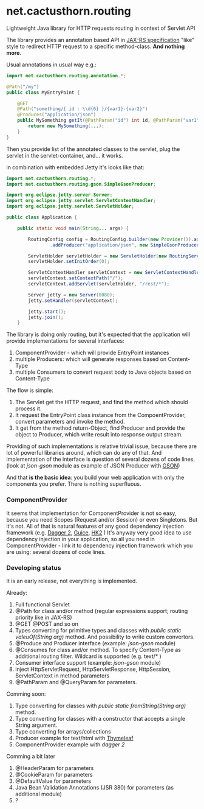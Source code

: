 
# net.cactusthorn.routing

Lightweight Java library for HTTP requests routing in context of Servlet API

The library provides an annotation based API in [JAX-RS specification](https://www.oracle.com/technical-resources/articles/java/jax-rs.html) "like" style to redirect HTTP request to a specific method-class. **And nothing more**.

Usual annotations in usual way e.g.:
```java
import net.cactusthorn.routing.annotation.*;

@Path("/my")
public class MyEntryPoint {

    @GET
    @Path("something/{ id : \\d{6} }/{var1}-{var2}")
    @Produces("application/json")
    public MySomething getIt(@PathParam("id") int id, @PathParam("var1") String var1, @PathParam("var1") String var2) {
        return new MySomething(...);
    }
}
```
Then you provide list of the annotated classes to the servlet, plug the servlet in the servlet-container, and... it works.

in combination with embedded Jetty it's looks like that:
```java
import net.cactusthorn.routing.*;
import net.cactusthorn.routing.gson.SimpleGsonProducer;

import org.eclipse.jetty.server.Server;
import org.eclipse.jetty.servlet.ServletContextHandler;
import org.eclipse.jetty.servlet.ServletHolder;

public class Application {

    public static void main(String... args) {

        RoutingConfig config = RoutingConfig.builder(new Provider()).addEntryPoint(MyEntryPoint.class)
                .addProducer("application/json", new SimpleGsonProducer(true)).build();

        ServletHolder servletHolder = new ServletHolder(new RoutingServlet(config));
        servletHolder.setInitOrder(0);

        ServletContextHandler servletContext = new ServletContextHandler(ServletContextHandler.SESSIONS);
        servletContext.setContextPath("/");
        servletContext.addServlet(servletHolder, "/rest/*");

        Server jetty = new Server(8080);
        jetty.setHandler(servletContext);

        jetty.start();
        jetty.join();
    }
```
The library is doing only routing, but it's expected that the application will provide implementations for several interfaces:
1. ComponentProvider - which will provide EntryPoint instances
1. multiple Producers: which will generate responses based on Content-Type
1. multiple Consumers to convert request body to Java objects based on Content-Type

The flow is simple:
1. The Servlet get the HTTP request, and find the method which should process it.
1. It request the EntryPoint class instance from the CompoentProvider, convert parameters and invoke the method.
1. It get from the method return-Object, find Producer and provide the object to Producer, which write result into response output stream.


Providing of such implementations is relative trivial issue, because there are lot of powerful libraries around, which can do any of that.
And implementation of the interface is question of several dozens of code lines. (look at _json-gson_ module as example of JSON Producer with [GSON](https://github.com/google/gson))

And that **is the basic idea**: you build your web application with only the components you prefer. There is nothing superfluous.

### ComponentProvider
It seems that implementation for ComponentProvider is not so easy, because you need Scopes (Request and/or Session) or even Singletons.
But it's not. All of that is natural features of any good dependency injection framework (e.g. [Dagger 2](https://dagger.dev), [Guice](https://github.com/google/guice), [HK2](https://javaee.github.io/hk2/) )
It's anyway very good idea to use dependency injection in your application, so all you need in ComponentProvider - link it to dependency injection framework which you are using: several dozens of code lines.

### Developing status
It is an early release, not everything is implemented.

Already:
1. Full functional Servlet
1. @Path for class and/or method (regular expressions support; routing priority like in JAX-RS)
1. @GET @POST and so on
1. Types converting for primitive types and classes with _public static valeuOf(String arg)_ method. And possibility to write custom convertors.
1. @Produce and Producer interface (example: _json-gson_ module)
1. @Consumes for class and/or method. To specify Content-Type as additional routing filter. Wildcard is supported (e.g. text/* )
1. Consumer interface support (example: _json-gson_ module)
1. inject HttpServletRequest, HttpServletResponse, HttpSession, ServletContext in method parameters
1. @PathParam and @QueryParam for parameters.

Comming soon:
1. Type converting for classes with _public static fromString(String arg)_ method.
1. Type converting for classes with a constructor that accepts a single String argument.
1. Type converting for arrays/collections
1. Producer example for text/html with [Thymeleaf](https://www.thymeleaf.org)
1. ComponentProvider example with _dagger 2_

Comming a bit later
1. @HeaderParam for parameters
1. @CookieParam for parameters
1. @DefaultValue for parameters
1. Java Bean Validation Annotations (JSR 380) for parameters (as additional module)
1. ?




